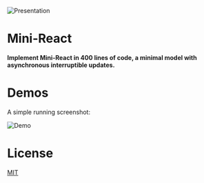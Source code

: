 ![Presentation](https://i.imgur.com/esCwk1l.png)

# Mini-React

**Implement Mini-React in 400 lines of code, a minimal model with asynchronous interruptible updates.**

# Demos

A simple running screenshot:

![Demo](https://i.imgur.com/wQV5IaC.gif)

# License

[MIT](https://github.com/islizeqiang/mini-react/blob/master/LICENSE)
